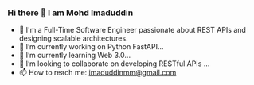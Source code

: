### Hi there 👋 I am Mohd Imaduddin
- 💼 I'm a Full-Time Software Engineer passionate about REST APIs and designing scalable architectures.
- 🔭 I’m currently working on Python FastAPI...
- 🌱 I’m currently learning Web 3.0...
- 👯 I’m looking to collaborate on developing RESTful APIs ...
- 📫 How to reach me: imaduddinmm@gmail.com

